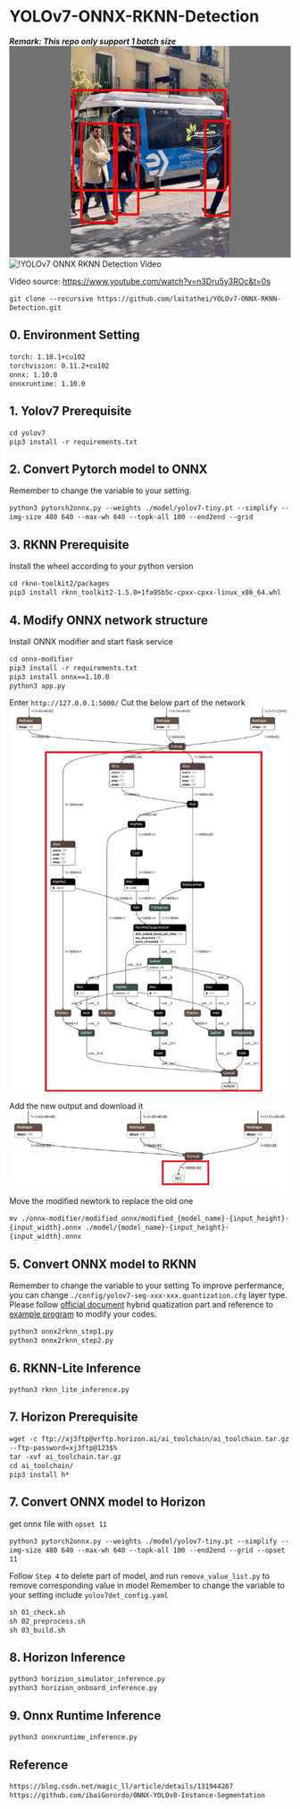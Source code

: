 # YOLOv7-ONNX-RKNN-Detection
***Remark: This repo only support 1 batch size***
![!YOLOv7 ONNX RKNN Detection Picture](https://github.com/laitathei/YOLOv7-ONNX-RKNN-Detection/blob/main/doc/visual_image.jpg)
![!YOLOv7 ONNX RKNN Detection Video](https://github.com/laitathei/YOLOv7-ONNX-RKNN-Detection/blob/main/doc/result.gif)

Video source: https://www.youtube.com/watch?v=n3Dru5y3ROc&t=0s
```
git clone --recursive https://github.com/laitathei/YOLOv7-ONNX-RKNN-Detection.git
```
## 0. Environment Setting
```
torch: 1.10.1+cu102
torchvision: 0.11.2+cu102
onnx: 1.10.0
onnxruntime: 1.10.0
```

## 1. Yolov7 Prerequisite
```
cd yolov7
pip3 install -r requirements.txt
```

## 2. Convert Pytorch model to ONNX
Remember to change the variable to your setting.
```
python3 pytorch2onnx.py --weights ./model/yolov7-tiny.pt --simplify --img-size 480 640 --max-wh 640 --topk-all 100 --end2end --grid
```

## 3. RKNN Prerequisite
Install the wheel according to your python version
```
cd rknn-toolkit2/packages
pip3 install rknn_toolkit2-1.5.0+1fa95b5c-cpxx-cpxx-linux_x86_64.whl
```

## 4. Modify ONNX network structure
Install ONNX modifier and start flask service
```
cd onnx-modifier
pip3 install -r requirements.txt
pip3 install onnx==1.10.0
python3 app.py
```

Enter ```http://127.0.0.1:5000/```
Cut the below part of the network
![!YOLOv7 ONNX RKNN Detection Picture 1](https://github.com/laitathei/YOLOv7-ONNX-RKNN-Detection/blob/main/doc/step2.jpeg)

Add the new output and download it
![!YOLOv7 ONNX RKNN Detection Picture 2](https://github.com/laitathei/YOLOv7-ONNX-RKNN-Detection/blob/main/doc/step1.jpeg)

Move the modified newtork to replace the old one
```
mv ./onnx-modifier/modified_onnx/modified_{model_name}-{input_height}-{input_width}.onnx ./model/{model_name}-{input_height}-{input_width}.onnx
```

## 5. Convert ONNX model to RKNN
Remember to change the variable to your setting
To improve perfermance, you can change ```./config/yolov7-seg-xxx-xxx.quantization.cfg``` layer type.
Please follow [official document](https://github.com/rockchip-linux/rknn-toolkit2/blob/master/doc/Rockchip_User_Guide_RKNN_Toolkit2_EN-1.5.0.pdf) hybrid quatization part and reference to [example program](https://github.com/rockchip-linux/rknn-toolkit2/tree/master/examples/functions/hybrid_quant) to modify your codes.
```
python3 onnx2rknn_step1.py
python3 onnx2rknn_step2.py
```

## 6. RKNN-Lite Inference
```
python3 rknn_lite_inference.py
```

## 7. Horizon Prerequisite
```
wget -c ftp://xj3ftp@vrftp.horizon.ai/ai_toolchain/ai_toolchain.tar.gz --ftp-password=xj3ftp@123$%
tar -xvf ai_toolchain.tar.gz
cd ai_toolchain/
pip3 install h*
```

## 7. Convert ONNX model to Horizon
get onnx file with ```opset 11```
```
python3 pytorch2onnx.py --weights ./model/yolov7-tiny.pt --simplify --img-size 480 640 --max-wh 640 --topk-all 100 --end2end --grid --opset 11
```
Follow ```Step 4``` to delete part of model, and run ```remove_value_list.py``` to remove corresponding value in model
Remember to change the variable to your setting include ```yolov7det_config.yaml```
```
sh 01_check.sh
sh 02_preprocess.sh
sh 03_build.sh
```

## 8. Horizon Inference
```
python3 horizion_simulator_inference.py
python3 horizion_onboard_inference.py
```

## 9. Onnx Runtime Inference
```
python3 onnxruntime_inference.py
```

## Reference
```
https://blog.csdn.net/magic_ll/article/details/131944207
https://github.com/ibaiGorordo/ONNX-YOLOv8-Instance-Segmentation
```
